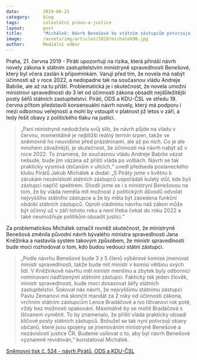 ```yaml
---
date:         2019-06-21
category:     blog
tags:         celostátní právo-a-justice
layout:       post
title:        "Michálek: Návrh Benešové ke státním zástupcům potvrzuje obavy občanů o nezávislost justice"
image:        /assets/img/articles/2019/michalek98.jpg
author:       Mediální odbor
---
```



Praha, 21. června 2019 - Piráti upozorňují na rizika, která přináší návrh novely zákona k státním zastupitelstvím ministryně spravedlnosti Benešové, který byl včera zaslán k připomínkám. Varují před tím, že novela má nabýt účinnosti až v roce 2022, a nedopadne tak na současnou vládu Andreje Babiše, ale až na tu příští. Problematická je i skutečnost, že novela umožní ministrovi spravedlnosti do 3 let od účinnosti zákona obsadit nejdůležitější posty šéfů státních zastupitelství. Piráti, ODS a KDU-ČSL ve středu 19. června přitom představili konsensuální návrh novely, který má podporu i mezi odbornou veřejností a mohl by vstoupit v platnost již letos v září, a tedy řešit obavy z politického tlaku na justici.

> „Paní ministryně nedodržela svůj slib, že návrh půjde na vládu v červnu, momentálně je nejbližší reálný termín srpen, takže ve sněmovně ho neuvidíme před prázdninami, ale až po nich. Co je ale mnohem závažnější, je skutečnost, že účinnosti má návrh nabýt až v roce 2022. To znamená, že současnou vládu Andreje Babiše vázat nebude, bude jím vázána až příští vláda po volbách. Návrh se tak prakticky vysmívá občanům v ulicích,“ uvedl předseda poslaneckého klubu Pirátů Jakub Michálek a dodal: „S Piráty jsme v květnu k zárukám nezávislosti státních zástupců uspořádali kulatý stůl, kde byli zástupci napříč spektrem. Shodli jsme se i s ministryní Benešovou na tom, že by vláda neměla mít možnost z politických důvodů odvolat nejvyššího státního zástupce a že by měla být zavedena funkční období státních zástupců. Oproti vládnímu návrhu náš zákon může být účinný už v září tohoto roku a není třeba čekat do roku 2022 a také neumožňuje politikům obsadit justici.“

Za problematickou Michálek označil rovněž skutečnost, že ministryně Benešová změnila původní návrh bývalého ministra spravedlnosti Jana Kněžínka a nastavila systém takovým způsobem, že ministr spravedlnosti bude moci rozhodovat o tom, kdo budou vedoucí státní zástupci.

> „Podle návrhu Benešové bude 3 z 5 členů výběrové komise jmenovat ministr spravedlnosti, takže bude mít ministr v komisi většinu svých lidí. V Kněžínkově návrhu měl ministr menšinu a zbytek byly odborníci nominovaní nadřízenými státními zástupci. Fakticky tak jeden člověk, ministr spravedlnosti, bude moci dosazovat šéfy státních zastupitelství. Šokoval nás návrh, že nejvyššímu státnímu zástupci Pavlu Zemanovi má skončit mandát za 2 roky od účinnosti zákona, vrchním státním zástupcům Lence Bradáčové a Ivo Ištvanovi rok poté, vždy bez možnosti opakování. Maximálně by se mohli Bradáčová s Ištvanem vyměnit. To by znamenalo, že příští vláda prakticky obsadí klíčové posty státních zástupců. Bohužel se tak nyní potvrzují obavy občanů, které jsou spojeny se jmenováním ministryně Benešové a nezávislostí justice ČR. Budeme usilovat o to, aby byl návrh Benešové významně revidován,“ konstatoval Michálek.

[Sněmovní tisk č. 524 - návrh Pirátů, ODS a KDU-ČSL](http://www.psp.cz/sqw/historie.sqw?o=8&T=524)
